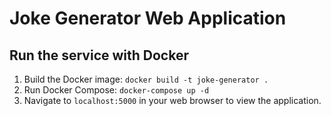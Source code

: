 # Joke Generator Web Application

## Run the service with Docker

1. Build the Docker image: `docker build -t joke-generator .`
2. Run Docker Compose: `docker-compose up -d`
3. Navigate to `localhost:5000` in your web browser to view the application.
